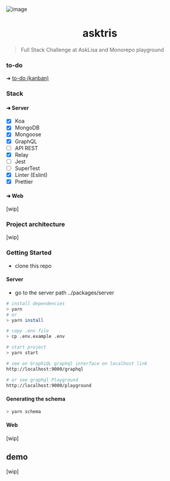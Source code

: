 ![image](https://user-images.githubusercontent.com/65451957/187095823-d205ddc1-ffa8-4cba-89f8-fa17febd990a.png)

<h1 align="center">
    asktris
</h1>

> Full Stack Challenge at AskLisa and Monorepo playground

### to-do
➜ [to-do (kanban) ](https://github.com/users/biantris/projects/3/views/1)

### Stack

#### ➜ Server

- [x] Koa
- [x] MongoDB
- [x] Mongoose
- [x] GraphQL
- [ ] API REST
- [x] Relay
- [ ] Jest
- [ ] SuperTest
- [x] Linter (Eslint)
- [x] Prettier

#### ➜ Web
[wip]

### Project architecture
[wip]

### Getting Started
- clone this repo

#### Server
- go to the server path ../packages/server

```sh
# install dependencies
> yarn
# or
> yarn install

# copy .env file
> cp .env.example .env

# start project
> yarn start

# see on GraphiQL graphql interface on localhost link
http://localhost:9000/graphql

# or see graphql Playground
http://localhost:9000/playground
```

#### Generating the schema
```sh
> yarn schema
```
#### Web
[wip]
## demo
[wip]
